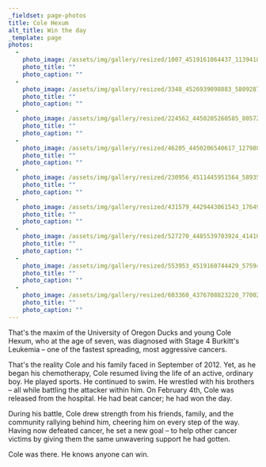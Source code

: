 ```yaml
---
_fieldset: page-photos
title: Cole Hexum
alt_title: Win the day
_template: page
photos:
  - 
    photo_image: /assets/img/gallery/resized/1007_4519161064437_1139418321_n.jpg
    photo_title: ""
    photo_caption: ""
  - 
    photo_image: /assets/img/gallery/resized/3348_4526939098883_580928719_n.jpg
    photo_title: ""
    photo_caption: ""
  - 
    photo_image: /assets/img/gallery/resized/224562_4450205260585_80572500_n-1.jpg
    photo_title: ""
    photo_caption: ""
  - 
    photo_image: /assets/img/gallery/resized/46205_4450206540617_1279882279_n.jpg
    photo_title: ""
    photo_caption: ""
  - 
    photo_image: /assets/img/gallery/resized/230956_4511445951564_589353092_n.jpg
    photo_title: ""
    photo_caption: ""
  - 
    photo_image: /assets/img/gallery/resized/431579_4429443061543_1764910965_n.jpg
    photo_title: ""
    photo_caption: ""
  - 
    photo_image: /assets/img/gallery/resized/527270_4485539703924_414105636_n.jpg
    photo_title: ""
    photo_caption: ""
  - 
    photo_image: /assets/img/gallery/resized/553953_4519160744429_575945593_n.jpg
    photo_title: ""
    photo_caption: ""
  - 
    photo_image: /assets/img/gallery/resized/603360_4376708823220_770029939_n.jpg
    photo_title: ""
    photo_caption: ""
---
```

<p>That's the maxim of the University of Oregon Ducks and young Cole Hexum, who at the age of seven, was diagnosed with Stage 4 Burkitt's Leukemia – one of the fastest spreading, most aggressive cancers.<br></p><p>That's the reality Cole and his family faced in September of 2012. Yet, as he began his chemotherapy, Cole resumed living the life of an active, ordinary boy. He played sports. He continued to swim. He wrestled with his brothers – all while battling the attacker within him. On February 4th, Cole was released from the hospital. He had beat cancer; he had won the day.</p><p>During his battle, Cole drew strength from his friends, family, and the community rallying behind him, cheering him on every step of the way. Having now defeated cancer, he set a new goal – to help other cancer victims by giving them the same unwavering support he had gotten.</p><p>Cole was there. He knows anyone can win.</p>